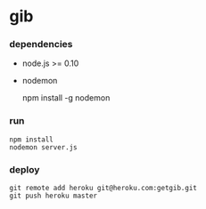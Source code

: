 gib
=========

### dependencies

- node.js >= 0.10
- nodemon

    npm install -g nodemon

### run

    npm install
    nodemon server.js

### deploy

    git remote add heroku git@heroku.com:getgib.git
    git push heroku master
